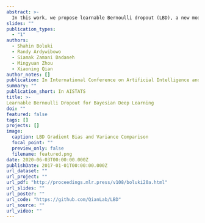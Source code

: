 ```yaml
---
abstract: >-
  In this work, we propose learnable Bernoulli dropout (LBD), a new model-agnostic dropout scheme that considers the dropout rates as parameters jointly optimized with other model parameters. By probabilistic modeling of Bernoulli dropout, our method enables more robust prediction and uncertainty quantification in deep models. Especially, when combined with variational auto-encoders (VAEs), LBD enables flexible semi-implicit posterior representations, leading to new semi-implicit VAE (SIVAE) models. We solve the optimization for training with respect to the dropout parameters using Augment-REINFORCE-Merge (ARM), an unbiased and low-variance gradient estimator. Our experiments on a range of tasks show the superior performance of our approach compared with other commonly used dropout schemes. Overall, LBD leads to improved accuracy and uncertainty estimates in image classification and semantic segmentation. Moreover, using SIVAE, we can achieve state-of-the-art performance on collaborative filtering for implicit feedback on several public datasets.
slides: ""
publication_types:
  - "1"
authors:
  - Shahin Boluki
  - Randy Ardywibowo
  - Siamak Zamani Dadaneh 
  - Mingyuan Zhou
  - Xiaoning Qian
author_notes: []
publication: In International Conference on Artificial Intelligence and Statistics
summary: ""
publication_short: In AISTATS
title: >-
Learnable Bernoulli Dropout for Bayesian Deep Learning
doi: ""
featured: false
tags: []
projects: []
image:
  caption: LBD Gradient Bias and Variance Comparison
  focal_point: ""
  preview_only: false
  filename: featured.png
date: 2020-06-03T00:00:00.000Z
publishDate: 2017-01-01T00:00:00.000Z
url_dataset: ""
url_project: ""
url_pdf: "http://proceedings.mlr.press/v108/boluki20a.html"
url_slides: ""
url_poster: ""
url_code: "https://github.com/QianLab/LBD"
url_source: ""
url_video: ""
---
```

